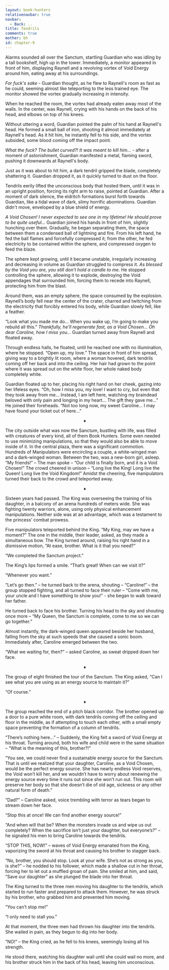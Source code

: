```yaml
---
layout: book-hunters
relativenavbar: true
navbar:
  - Back: ..
title: Tendrils
comments: true
mother: bh
id: chapter-9
---
```


Alarms sounded all over the Sanctum, startling Guardian who was idling by a tall bookshelf, high up in the tower. Immediately, a monitor appeared in front of him, displaying Raynell and a revolving vortex of Void Energy around him, eating away at his surroundings.

*For fuck's sake* - Guardian thought, as he flew to Raynell's room as fast as he could, seeming almost like teleporting to the less trained eye. The monitor showed the vortex gradually increasing in intensity.

When he reached the room, the vortex had already eaten away most of the walls. In the center, was Raynell, crying with his hands on the back of his head, and elbows on top of his knees.

Without uttering a word, Guardian pointed the palm of his hand at Raynell's head. He formed a small ball of iron, shooting it almost immediately at Raynell's head. As it hit him, he instantly fell to his side, and the vortex subsided, some blood coming off the impact point.

*What the fuck? The bullet curved?! It was meant to kill him...* - after a moment of astonishment, Guardian manifested a metal, flaming sword, pushing it downwards at Raynell's body. 

Just as it was about to hit him, a dark tendril gripped the blade, completely shattering it. Guardian dropped it, as it quickly turned to dust on the floor.

Tendrils eerily lifted the unconscious body that hosted them, until it was in an upright position, forcing its right arm to raise, pointed at Guardian. After a moment of dark silence, the eldritch formations burst forth towards Guardian, like a tidal wave of dark, slimy horrific abominations. Guardian didn't move, enveloped by a blue shield of energy.

*A Void Chosen! I never expected to see one in my lifetime! He should prove to be quite useful…* Guardian joined his hands in front of him, slightly hunching over them. Gradually, he began separating them, the space between them a condensed ball of lightning and fire. From his left hand, he fed the ball flames and forcefully compressed it; from the other, he fed electricity to be contained within the sphere, and compressed oxygen to feed the blaze. 

The sphere kept growing, until it became unstable, irregularly increasing and decreasing in volume as Guardian struggled to compress it. *As blessed by the Void you are, you still don’t hold a candle to me.* He stopped controlling the sphere, allowing it to explode, destroying the Void appendages that surrounded him, forcing them to recede into Raynell, protecting him from the blast. 

Around them, was an empty sphere, the space consumed by the explosion. Raynell’s body fell near the center of the crater, charred and twitching from the electricity that forcibly entered his body, while Guardian slowly fell, like a feather.

“Look what you made me do… When you wake up, I’m going to make you rebuild all this.” *Thankfully, he’ll regenerate fast, as a Void Chosen… Oh dear Caroline, how I miss you…* Guardian turned away from Raynell and floated away.

Through endless halls, he floated, until he reached one with no illumination, where he stopped. “Open up, my love.” The space in front of him spread, giving way to a brightly lit room, where a woman hovered, dark tendrils coming off her back and into the ceiling. Her hair had grown to the point where it was spread out on the white floor, her whole naked body completely white. 

Guardian floated up to her, placing his right hand on her cheek, gazing into her lifeless eyes.  “Oh, how I miss you, my love! I want to cry, but even that they took away from me… Instead, I am left here, watching my braindead beloved with only pain and longing in my heart… The gift they gave me…” He joined their foreheads. “Not too long now, my sweet Caroline… I may have found your ticket out of here…” 

<center>&diams;</center>

The city outside what was now the Sanctum, bustling with life, was filled with creatures of every kind, all of them Book Hunters. Some even needed to use minimizing manipulations, so that they would also be able to move inside of it. In the central plaza, there was a significant commotion. Hundreds of Manipulators were encircling a couple, a white-winged man and a dark-winged woman. Between the two, was a new-born girl, asleep.
“My friends!” – The man spoke – “Our child is finally born, and it is a Void Chosen!”
The crowd cheered in unison – “Long live the King! Long live the Queen! Long live the Void Kingdom!”
Amidst the cheering, five manipulators turned their back to the crowd and teleported away.

<center>&diams;</center>

Sixteen years had passed. The King was overseeing the training of his daughter, in a balcony of an arena hundreds of meters wide. She was fighting twenty warriors, alone, using only physical enhancement manipulations. Neither side was at an advantage, which was a testament to the princess’ combat prowess.

Five manipulators teleported behind the King. “My King, may we have a moment?” The one in the middle, their leader, asked, as they made a simultaneous bow. The King turned around, raising his right hand in a dismissive motion, “At ease, brother. What is it that you need?”

“We completed the Sanctum project.” 

The King’s lips formed a smile. “That’s great! When can we visit it?”

“Whenever you want.”

“Let’s go then.” – he turned back to the arena, shouting – “Caroline!” – the group stopped fighting, and all turned to face their ruler – “Come with me, your uncle and I have something to show you!”  - she began to walk toward her father.

He turned back to face his brother. Turning his head to the sky and shouting once more – “My Queen, the Sanctum is complete, come to me so we can go together.”

Almost instantly, the dark-winged queen appeared beside her husband, falling from the sky at such speeds that she caused a sonic boom. Immediately after, Caroline emerged between the two.

“What we waiting for, then?” – asked Caroline, as sweat dripped down her face.

<center>&diams;</center>

The group of eight finished the tour of the Sanctum. The King asked, “Can I see what you are using as an energy source to maintain it?”

“Of course.”  

<center>&diams;</center>

The group reached the end of a pitch black corridor. The brother opened up a door to a pure white room, with dark tendrils coming off the ceiling and floor in the middle, as if attempting to touch each other, with a small empty space preventing the formation of a column of tendrils.

“There’s nothing here…” – Suddenly, the King felt a sword of Void Energy at his throat. Turning around, both his wife and child were in the same situation – “What is the meaning of this, brother?!”

“You see, we could never find a sustainable energy source for the Sanctum. That is until we realized that your daughter, Caroline, as a Void Chosen, would be the perfect energy source. She has nearly endless Void reserves, the Void won’t kill her, and we wouldn’t have to worry about renewing the energy source every time it runs out since she won’t run out. This room will preserve her body so that she doesn’t die of old age, sickness or any other natural form of death.”

“Dad?” – Caroline asked, voice trembling with terror as tears began to stream down her face.

“Stop this at once! We can find another energy source!”

“And when will that be? When the monsters invade us and wipe us out completely? When the sacrifice isn’t just your daughter, but everyone’s?” – he signaled his men to bring Caroline towards the tendrils.

“STOP THIS, NOW!” – waves of Void Energy emanated from the King, vaporizing the sword at his throat and causing his brother to stagger back.

“No, brother, you should stop. Look at your wife. She’s not as strong as you, is she?” – he nodded to his follower, which made a shallow cut in her throat, forcing her to let out a muffled groan of pain.
She smiled at him, and said, “Save our daughter” as she plunged the blade into her throat.

The King turned to the three men moving his daughter to the tendrils, which started to run faster and prepared to attack them. However, he was struck by his brother, who grabbed him and prevented him moving.

“You can’t stop me!”

“I only need to stall you.”

At that moment, the three men had thrown his daughter into the tendrils. She wailed in pain, as they begun to dig into her body. 

“NO!” – the King cried, as he fell to his knees, seemingly losing all his strength.

He stood there, watching his daughter wail until she could wail no more, and his brother struck him in the back of his head, leaving him unconscious.
